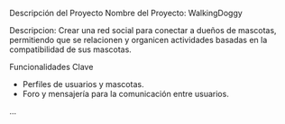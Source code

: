 Descripción del Proyecto
Nombre del Proyecto: WalkingDoggy

Descripcion: Crear una red social para conectar a dueños de mascotas, permitiendo que se relacionen y organicen actividades basadas en la compatibilidad de sus mascotas.

Funcionalidades Clave

 - Perfiles de usuarios y mascotas.
 - Foro y mensajería para la comunicación entre usuarios.
 
 ...

